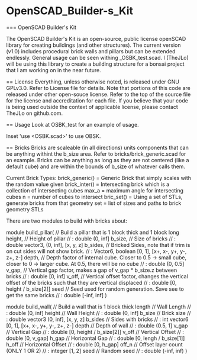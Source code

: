 # OpenSCAD_Builder-s_Kit
=== OpenSCAD Builder's Kit

The OpenSCAD Builder's Kit is an open-source, public license openSCAD library for creating buildings (and other structures). The current version (v1.0) includes procedural brick walls and pillars but can be extended endlessly. General usage can be seen withing _OSBK_test.scad. I (TheJLo) will be using this library to create a building structure for a bonsai project that I am working on in the near future. 

== License
Everything, unless otherwise noted, is released under GNU GPLv3.0. Refer to License file for details. Note that portions of this code are released under other open-souce license. Refer to the top of the source file for the license and accreditation for each file. If you believe that your code is being used outside the context of applicable license, please contact TheJLo on github.com.

== Usage
Look at OSBK_test for an example of usage.

Inset 'use <OSBK.scad>' to use OBSK.

== Bricks
Bricks are scaleable (in all directions) units components that can be anything withint the b_size area. Refer to bricks/brick_generic.scad for an example. Bricks can be anything as long as they are not centered (like a default cube) and are within the bounds of b_size of whatever calls them.

Current Brick Types:
brick_generic() = Generic Brick that simply scales with the random value given
brick_inter()   = Intersecting brick which is a collection of intersecting cubes
                    max_a   = maximum angle for intersecting cubes
                    n       = number of cubes to intersect
bric_set()      = Using a set of STLs, generate bricks from that geometry
                    set     = list of sizes and paths to brick geometry STLs

There are two modules to build with bricks about:

module build_pillar(                    // Build a pillar that is 1 block thick and 1 block long
    height,                             // Height of pillar 
                                        //  : double (0, inf]
    b_size,                             // Size of bricks
                                        //  : double vector3, (0, inf], [x, y, z]
    b_sides,                            // Bricked Sides, note that if trim is on cut sides will not show brick.
                                        //  : Vector6, boolean [0, 1], [x+, x-, y+, y-, z+, z-]
    depth,                              // Depth factor of internal cube. Closer to 0.5 -> small cube, closer to 0 -> larger cube. At 0.5, there will be no cube
                                        //  : double (0, 0.5]
    v_gap,                              // Vertical gap factor, makes a gap of v_gap * b_size.z between bricks
                                        //  : double [0, inf]
    v_off,                              // Vertical offset factor, changes the vertical offset of the bricks such that they are vertical displaced
                                        //  : double [0, height / b_size[2]]
    seed                                // Seed used for random generation. Save see to get the same bricks
                                        //  : double [-inf, inf]
    )

module build_wall(                      // Build a wall that is 1 block thick
        length                          // Wall Length
                                        //  : double (0, inf]
        height                          // Wall Height
                                        //  : double (0, inf]
        b_size                          // Brick size
                                        //  : double vector3 (0, inf], [x, y, z]
        b_sides                         // Sides with bricks
                                        //  : int vector6 [0, 1], [x+, x-, y+, y-, z+, z-]
        depth                           // Depth of wall
                                        //  : double (0.5, 1]
        v_gap                           // Vertical Gap
                                        //  : double [0, height / b_size[2]]
        v_off                           // Vertical Offset
                                        //  : double [0, v_gap]
        h_gap                           // Horizontal Gap
                                        //  : double [0, lengh / b_size[1]]
        h_off                           // Horizontal Offset
                                        //  : double [0, h_gap]
        off_n                           // Offset layer count (ONLY 1 OR 2)
                                        //  : integer [1, 2]
        seed                            // Random seed
                                        //  : double (-inf, inf)
    )


